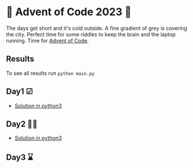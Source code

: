 # 🌟 Advent of Code 2023 🌟

The days get short and it's cold outside. A fine gradient of grey is covering the city.
Perfect time for some riddles to keep the brain and the laptop running. Time for [Advent of Code](https://adventofcode.com/2023).

## Results
To see all results run
`python main.py`

## Day1 ☑
+ [Solution in python3](./day1.py)

## Day2 👩‍💻
+ [Solution in python3](./day2.py)

## Day3 ⌛️